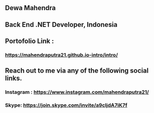 ## Dewa Mahendra
## Back End .NET Developer, Indonesia

## Portofolio Link :
### https://mahendraputra21.github.io-intro/intro/

## Reach out to me via any of the following social links. 

### Instagram : https://www.instagram.com/mahendraputra21/

### Skype: https://join.skype.com/invite/a9cljdA7iK7f
